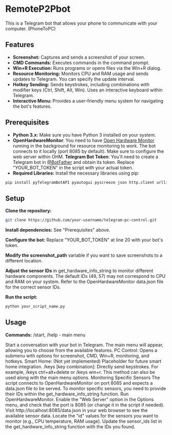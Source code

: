 # RemoteP2Pbot
This is a Telegram bot that allows your phone to communicate with your computer. (PhoneToPC)

## Features

* **Screenshot:** Captures and sends a screenshot of your screen.
* **CMD Commands:** Executes commands in the command prompt.
* **Win+R Execution:** Runs programs or opens files via the Win+R dialog.
* **Resource Monitoring:** Monitors CPU and RAM usage and sends updates to Telegram.  You can specify the update interval.
* **Hotkey Sending:** Sends keystrokes, including combinations with modifier keys (Ctrl, Shift, Alt, Win). Uses an interactive keyboard within Telegram.
* **Interactive Menu:** Provides a user-friendly menu system for navigating the bot's features.

## Prerequisites

* **Python 3.x:** Make sure you have Python 3 installed on your system.
* **OpenHardwareMonitor**: You need to have [Open Hardware Monitor](https://openhardwaremonitor.org/downloads/) running in the background for resource monitoring to work. The bot connects to it locally (port 8085 by default). Make sure to configure the web server within OHM.
**Telegram Bot Token**: You'll need to create a Telegram bot in [@BotFather](https://t.me/botfather) and obtain its token. Replace "YOUR_BOT_TOKEN" in the script with your actual token.
* **Required Libraries:** Install the necessary libraries using pip:

```bash
pip install pyTelegramBotAPI pyautogui pyscreeze json http.client urllib.parse threading string
```

## Setup
**Clone the repository:**
```bash
git clone https://github.com/your-username/telegram-pc-control.git
```
**Install dependencies:** See "Prerequisites" above.

**Configure the bot:**
Replace "YOUR_BOT_TOKEN" at line 20 with your bot's token.

**Modify the screenshot_path** variable if you want to save screenshots to a different location.

**Adjust the sensor IDs** in get_hardware_info_string to monitor different hardware components. The default IDs (49, 57) may not correspond to CPU and RAM on your system. Refer to the OpenHardwareMonitor data.json file for the correct sensor IDs.

**Run the script:**
```bash
python your_script_name.py
```
## Usage
**Commands:**
/start, /help - main menu

Start a conversation with your bot in Telegram. The main menu will appear, allowing you to choose from the available features.
PC Control: Opens a submenu with options for screenshot, CMD, Win+R, monitoring, and hotkeys.
Smart Home: (Not yet implemented) Placeholder for future smart home integration.
/keys [key combination]: Directly send keystrokes. For example, /keys ctrl+alt+delete or /keys win+r. This method can also be used along with the main menu options.
Monitoring Specific Sensors
The script connects to OpenHardwareMonitor on port 8085 and expects a data.json file to be served. To monitor specific sensors, you need to provide their IDs within the get_hardware_info_string function.
Run OpenHardwareMonitor.
Enable the "Web Server" option in the Options menu, and check that the port is 8085 (or change it in the script if needed).
Visit http://localhost:8085/data.json in your web browser to see the available sensor data.
Locate the "id" values for the sensors you want to monitor (e.g., CPU temperature, RAM usage).
Update the sensor_ids list in the get_hardware_info_string function with the IDs you found.

